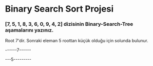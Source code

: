 # Binary Search Sort Projesi

### [7, 5, 1, 8, 3, 6, 0, 9, 4, 2] dizisinin Binary-Search-Tree aşamalarını yazınız.

Root 7'dir. Sonraki eleman 5 roottan küçük olduğu için solunda bulunur.

------7------

---5---------
